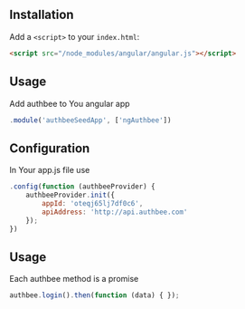 ## Installation

Add a `<script>` to your `index.html`:

```html
<script src="/node_modules/angular/angular.js"></script>
```

## Usage
Add authbee to You angular app
```javascript
.module('authbeeSeedApp', ['ngAuthbee'])
```

## Configuration

In Your app.js file use 
```javascript
.config(function (authbeeProvider) {
	authbeeProvider.init({
		appId: 'oteqj65lj7df0c6',
		apiAddress: 'http://api.authbee.com'
	});
})
```
## Usage

Each authbee method is a promise
```javascript
authbee.login().then(function (data) { });
```

